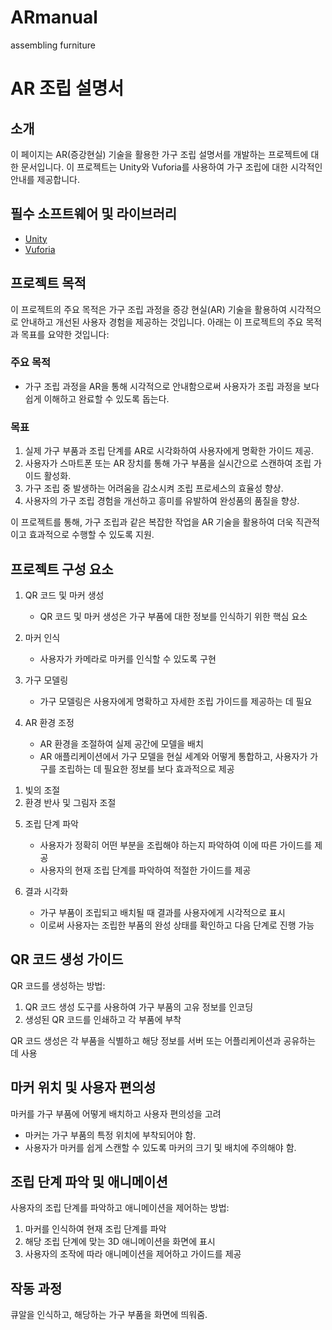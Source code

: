 # ARmanual
 assembling furniture


# AR 조립 설명서

## 소개

이 페이지는 AR(증강현실) 기술을 활용한 가구 조립 설명서를 개발하는 프로젝트에 대한 문서입니다. 이 프로젝트는 Unity와 Vuforia를 사용하여 가구 조립에 대한 시각적인 안내를 제공합니다.

## 필수 소프트웨어 및 라이브러리

- [Unity](https://unity.com/)
- [Vuforia](https://developer.vuforia.com/)

## 프로젝트 목적

이 프로젝트의 주요 목적은 가구 조립 과정을 증강 현실(AR) 기술을 활용하여 시각적으로 안내하고 개선된 사용자 경험을 제공하는 것입니다. 아래는 이 프로젝트의 주요 목적과 목표를 요약한 것입니다:

### 주요 목적

- 가구 조립 과정을 AR을 통해 시각적으로 안내함으로써 사용자가 조립 과정을 보다 쉽게 이해하고 완료할 수 있도록 돕는다.

### 목표

1. 실제 가구 부품과 조립 단계를 AR로 시각화하여 사용자에게 명확한 가이드 제공.
2. 사용자가 스마트폰 또는 AR 장치를 통해 가구 부품을 실시간으로 스캔하여 조립 가이드 활성화.
3. 가구 조립 중 발생하는 어려움을 감소시켜 조립 프로세스의 효율성 향상.
4. 사용자의 가구 조립 경험을 개선하고 흥미를 유발하여 완성품의 품질을 향상.

이 프로젝트를 통해, 가구 조립과 같은 복잡한 작업을 AR 기술을 활용하여 더욱 직관적이고 효과적으로 수행할 수 있도록 지원.

## 프로젝트 구성 요소
1. QR 코드 및 마커 생성
   - QR 코드 및 마커 생성은 가구 부품에 대한 정보를 인식하기 위한 핵심 요소

2. 마커 인식
   - 사용자가 카메라로 마커를 인식할 수 있도록 구현

3. 가구 모델링
   - 가구 모델링은 사용자에게 명확하고 자세한 조립 가이드를 제공하는 데 필요
 

4. AR 환경 조정
   - AR 환경을 조절하여 실제 공간에 모델을 배치
   - AR 애플리케이션에서 가구 모델을 현실 세계와 어떻게 통합하고, 사용자가 가구를 조립하는 데 필요한 정보를 보다 효과적으로 제공

1) 빛의 조절
2) 환경 반사 및 그림자 조절

5. 조립 단계 파악
   - 사용자가 정확히 어떤 부분을 조립해야 하는지 파악하여 이에 따른 가이드를 제공
   - 사용자의 현재 조립 단계를 파악하여 적절한 가이드를 제공

 

6. 결과 시각화
   - 가구 부품이 조립되고 배치될 때 결과를 사용자에게 시각적으로 표시
   - 이로써 사용자는 조립한 부품의 완성 상태를 확인하고 다음 단계로 진행 가능


## QR 코드 생성 가이드

QR 코드를 생성하는 방법:

1. QR 코드 생성 도구를 사용하여 가구 부품의 고유 정보를 인코딩
2. 생성된 QR 코드를 인쇄하고 각 부품에 부착

QR 코드 생성은 각 부품을 식별하고 해당 정보를 서버 또는 어플리케이션과 공유하는 데 사용

## 마커 위치 및 사용자 편의성

마커를 가구 부품에 어떻게 배치하고 사용자 편의성을 고려

- 마커는 가구 부품의 특정 위치에 부착되어야 함.
- 사용자가 마커를 쉽게 스캔할 수 있도록 마커의 크기 및 배치에 주의해야 함.

## 조립 단계 파악 및 애니메이션

사용자의 조립 단계를 파악하고 애니메이션을 제어하는 방법:

1. 마커를 인식하여 현재 조립 단계를 파악
2. 해당 조립 단계에 맞는 3D 애니메이션을 화면에 표시
3. 사용자의 조작에 따라 애니메이션을 제어하고 가이드를 제공

 


## 작동 과정

큐알을 인식하고, 해당하는 가구 부품을 화면에 띄워줌.
 

